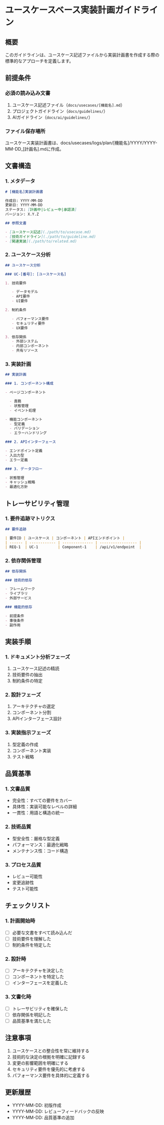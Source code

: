 # ユースケースベース実装計画ガイドライン

## 概要

このガイドラインは、ユースケース記述ファイルから実装計画書を作成する際の標準的なアプローチを定義します。

## 前提条件

### 必須の読み込み文書

1. ユースケース記述ファイル（`docs/usecases/[機能名].md`）
2. プロジェクトガイドライン（`docs/guidelines/`）
3. AIガイドライン（`docs/ai/guidelines/`）

### ファイル保存場所

ユースケース実装計画書は、docs/usecases/logs/plan/[機能名]/YYYY/YYYY-MM-DD\_[計画名].mdに作成。

## 文書構造

### 1. メタデータ

```markdown
# [機能名]実装計画書

作成日: YYYY-MM-DD
更新日: YYYY-MM-DD
ステータス: [計画中|レビュー中|承認済]
バージョン: X.Y.Z

## 参照文書

- [ユースケース記述](./path/to/usecase.md)
- [技術ガイドライン](./path/to/guideline.md)
- [関連実装](./path/to/related.md)
```

### 2. ユースケース分析

```markdown
## ユースケース分析

### UC-[番号]: [ユースケース名]

1. 技術要件

   - データモデル
   - API要件
   - UI要件

2. 制約条件

   - パフォーマンス要件
   - セキュリティ要件
   - UX要件

3. 依存関係
   - 外部システム
   - 内部コンポーネント
   - 共有リソース
```

### 3. 実装計画

```markdown
## 実装計画

### 1. コンポーネント構成

- ページコンポーネント

  - 責務
  - 状態管理
  - イベント処理

- 機能コンポーネント
  - 型定義
  - バリデーション
  - エラーハンドリング

### 2. APIインターフェース

- エンドポイント定義
- 入出力型
- エラー定義

### 3. データフロー

- 状態管理
- キャッシュ戦略
- 最適化方針
```

## トレーサビリティ管理

### 1. 要件追跡マトリクス

```markdown
## 要件追跡

| 要件ID | ユースケース | コンポーネント | APIエンドポイント |
| ------ | ------------ | -------------- | ----------------- |
| REQ-1  | UC-1         | Component-1    | /api/v1/endpoint  |
```

### 2. 依存関係管理

```markdown
## 依存関係

### 技術的依存

- フレームワーク
- ライブラリ
- 外部サービス

### 機能的依存

- 前提条件
- 事後条件
- 副作用
```

## 実装手順

### 1. ドキュメント分析フェーズ

1. ユースケース記述の精読
2. 技術要件の抽出
3. 制約条件の特定

### 2. 設計フェーズ

1. アーキテクチャの選定
2. コンポーネント分割
3. APIインターフェース設計

### 3. 実装指示フェーズ

1. 型定義の作成
2. コンポーネント実装
3. テスト戦略

## 品質基準

### 1. 文書品質

- 完全性：すべての要件をカバー
- 具体性：実装可能なレベルの詳細
- 一貫性：用語と構造の統一

### 2. 技術品質

- 型安全性：厳格な型定義
- パフォーマンス：最適化戦略
- メンテナンス性：コード構造

### 3. プロセス品質

- レビュー可能性
- 変更追跡性
- テスト可能性

## チェックリスト

### 1. 計画開始時

- [ ] 必要な文書をすべて読み込んだ
- [ ] 技術要件を理解した
- [ ] 制約条件を特定した

### 2. 設計時

- [ ] アーキテクチャを決定した
- [ ] コンポーネントを特定した
- [ ] インターフェースを定義した

### 3. 文書化時

- [ ] トレーサビリティを確保した
- [ ] 依存関係を明記した
- [ ] 品質基準を満たした

## 注意事項

1. ユースケースとの整合性を常に維持する
2. 技術的な決定の根拠を明確に記録する
3. 変更の影響範囲を明確にする
4. セキュリティ要件を優先的に考慮する
5. パフォーマンス要件を具体的に定義する

## 更新履歴

- YYYY-MM-DD: 初版作成
- YYYY-MM-DD: レビューフィードバックの反映
- YYYY-MM-DD: 品質基準の追加
